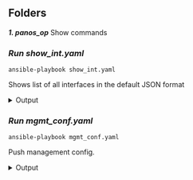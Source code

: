 
## Folders
***1. panos_op***
Show commands

### ***Run show_int.yaml***
```
ansible-playbook show_int.yaml
```

Shows list of all interfaces in the default JSON format

<details>
<summary>Output</summary>
<pre>
PLAY [PaloAlto] *******************************************************************************************

TASK [PaloAltoNetworks.paloaltonetworks : Install pan-python required library] ****************************
ok: [PA1]

TASK [PaloAltoNetworks.paloaltonetworks : Install pandevice required library] *****************************
ok: [PA1]

TASK [PaloAltoNetworks.paloaltonetworks : Install xmltodict required library] *****************************
ok: [PA1]

TASK [Get login vars] *************************************************************************************
ok: [PA1]

TASK [Define login] ***************************************************************************************
ok: [PA1]

TASK [show list of all interfaces] ************************************************************************
changed: [PA1]

TASK [debug] **********************************************************************************************
ok: [PA1] => {
    "showint.stdout": {
        "response": {
            "@status": "success",
            "result": {
                "hw": {
                    "entry": [
                        {
                            "duplex": "full",
                            "id": "16",
                            "mac": "ba:db:ee:fb:ad:10",
                            "mode": "(autoneg)",
                            "name": "ethernet1/1",
                            "speed": "10000",
                            "st": "10000/full/up",
                            "state": "up",
                            "type": "0"
                        },
                        {
                            "duplex": "full",
                            "id": "17",
                            "mac": "ba:db:ee:fb:ad:11",
                            "mode": "(autoneg)",
                            "name": "ethernet1/2",
                            "speed": "10000",
                            "st": "10000/full/up",
                            "state": "up",
                            "type": "0"
                        },
                        {
                            "duplex": "full",
                            "id": "18",
                            "mac": "ba:db:ee:fb:ad:12",
                            "mode": "(autoneg)",
                            "name": "ethernet1/3",
                            "speed": "10000",
                            "st": "10000/full/up",
                            "state": "up",
                            "type": "0"
                        }
                    ]
                },
                "ifnet": {
                    "entry": [
                        {
                            "addr": null,
                            "addr6": null,
                            "dyn-addr": null,
                            "fwd": "N/A",
                            "id": "16",
                            "ip": "N/A",
                            "name": "ethernet1/1",
                            "tag": "0",
                            "vsys": "1",
                            "zone": null
                        },
                        {
                            "addr": null,
                            "addr6": null,
                            "dyn-addr": null,
                            "fwd": "N/A",
                            "id": "17",
                            "ip": "N/A",
                            "name": "ethernet1/2",
                            "tag": "0",
                            "vsys": "1",
                            "zone": null
                        },
                        {
                            "addr": null,
                            "addr6": null,
                            "dyn-addr": null,
                            "fwd": "N/A",
                            "id": "18",
                            "ip": "N/A",
                            "name": "ethernet1/3",
                            "tag": "0",
                            "vsys": "1",
                            "zone": null
                        }
                    ]
                }
            }
        }
    }
}

PLAY RECAP ************************************************************************************************
PA1                        : ok=7    changed=1    unreachable=0    failed=0    skipped=0    rescued=0    ignored=0

</pre>
</details>

### ***Run mgmt_conf.yaml***

```
ansible-playbook mgmt_conf.yaml
```
Push management config.

<details>
<summary>Output</summary>
<pre>
PLAY [PaloAlto] *********************************************************************************

TASK [PaloAltoNetworks.paloaltonetworks : Install pan-python required library] ******************
ok: [PA1]

TASK [PaloAltoNetworks.paloaltonetworks : Install pandevice required library] *******************
ok: [PA1]

TASK [PaloAltoNetworks.paloaltonetworks : Install xmltodict required library] *******************
ok: [PA1]

TASK [Define login] *****************************************************************************
ok: [PA1]

TASK [set dns, ntp, and panorama but don't commit] **********************************************
changed: [PA1]

PLAY RECAP **************************************************************************************
PA1                        : ok=5    changed=1    unreachable=0    failed=0    skipped=0    rescued=0    ignored=0

</pre>
</details>
